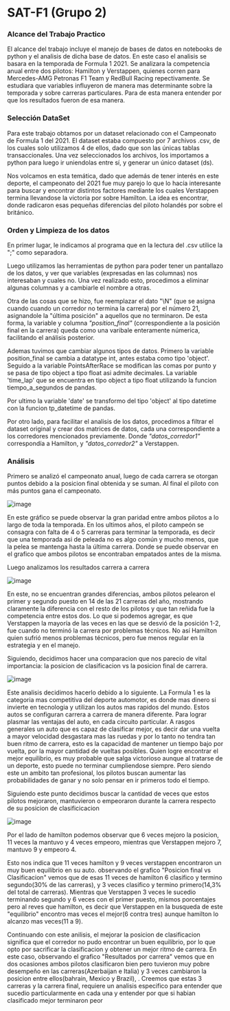# SAT-F1 (Grupo 2)

### Alcance del Trabajo Practico

El alcance del trabajo incluye el manejo de bases de datos en notebooks de python y el analisis de dicha base de datos. En este caso el analisis se basara en la temporada de Formula 1 2021. Se analizara la competencia anual entre dos pilotos: Hamilton y Verstappen, quienes corren para Mercedes-AMG Petronas F1 Team y RedBull Racing repectivamente. Se estudiara que variables influyeron de manera mas determinante sobre la temporada y sobre carreras particulares. Para de esta manera entender por que los resultados fueron de esa manera.

### Selección DataSet
Para este trabajo obtamos por un dataset relacionado con el Campeonato de Formula 1 del 2021. El dataset estaba compuesto por 7 archivos .csv, de los cuales solo utilizamos 4 de ellos, dado que son las únicas tablas transaccionales. 
Una vez seleccionados los archivos, los importamos a python para luego ir uniendolas entre sí, y generar un único dataset (ds). 

Nos volcamos en esta temática, dado que además de tener interés en este deporte, el campeonato del 2021 fue muy parejo lo que lo hacía interesante para buscar y encontrar distintos factores mediante los cuales Verstappen termina llevandose la victoria por sobre Hamilton. La idea es encontrar, donde radicaron esas pequeñas diferencias del piloto holandés por sobre el británico. 

### Orden y Limpieza de los datos
En primer lugar, le indicamos al programa que en la lectura del .csv utilice la ";" como separadora. 

Luego utilizamos las herramientas de python para poder tener un pantallazo de los datos, y ver que variables (expresadas en las columnas) nos interesaban y cuales no. Una vez realizado esto, procedimos a eliminar algunas columnas y a cambiarle el nombre a otras. 

Otra de las cosas que se hizo, fue reemplazar el dato "\N" (que se asigna cuando cuando un corredor no termina la carrera) por el número 21, asignandole la "última posición" a aquellos que no terminaron. De esta forma, la variable y columna *"position_final"* (correspondiente a la posición final en la carrera) queda como una varibale enteramente númerica, facilitando el análisis posterior. 

Ademas tuvimos que cambiar algunos tipos de datos. Primero la variable position_final se cambia a datatype int, antes estaba como tipo 'object'. Seguido a la variable PointsAfterRace se modifican las comas por punto y se pasa de tipo object a tipo float asi admite decimales. 
La variable 'time_lap' que se encuentra en tipo object a tipo float utilizando la funcion tiempo_a_segundos de pandas.

Por ultimo la variable 'date' se transformo del tipo 'object' al tipo datetime con la funcion tp_datetime de pandas.

Por otro lado, para facilitar el analisis de los datos, procedimos a filtrar el dataset original y crear dos matrices de datos, cada una correspondiente a los corredores mencionados previamente. Donde *"datos_corredor1"* correspondía a Hamilton, y *"datos_corredor2"* a Verstappen. 

### Análisis

Primero se analizó el campeonato anual, luego de cada carrera se otorgan puntos debido a la posicion final obtenida y se suman. Al final el piloto con más puntos gana el campeonato.

![image](https://github.com/stefanods4/SAT-F1/assets/153237227/9b021dc2-4df0-498a-b8b2-900ec5a879cc)


En este gráfico se puede observar la gran paridad entre ambos pilotos a lo largo de toda la temporada. En los ultimos años, el piloto campeón se consagra con falta de 4 o 5 carreras para terminar la temporada, es decir que una temporada asi de peleada no es algo común y mucho menos, que la pelea se mantenga hasta la última carrera. Donde se puede observar en el grafico que ambos pilotos se encontraban empatados antes de la misma.

Luego analizamos los resultados carrera a carrera

![image](https://github.com/stefanods4/SAT-F1/assets/153237227/35f1cde1-9b2a-4303-9892-d43a2a8e9957)

En este, no se encuentran grandes diferencias, ambos pilotos pelearon el primer y segundo puesto en 14 de las 21 carreras del año, mostrando claramente la diferencia con el resto de los pilotos y que tan reñida fue la competencia entre estos dos. Lo que si podemos agregar, es que Verstappen la mayoría de las veces en las que se desvió de la posición 1-2, fue cuando no terminó la carrera por problemas técnicos. No así Hamilton quien sufrió menos problemas técnicos, pero fue menos regular en la estrategia y en el manejo. 

Siguiendo, decidimos hacer una comparacion que nos parecio de vital importancia: la posicion de clasificacion vs la posicion final de carrera.

![image](https://github.com/stefanods4/SAT-F1/assets/153237227/231e941a-81d0-454c-abd0-b45a5d2f9c7b)


Este analisis decidimos hacerlo debido a lo siguiente. La Formula 1 es la categoria mas competitiva del deporte automotor, es donde mas dinero si invierte en tecnologia y utilizan los autos mas rapidos del mundo. Estos autos se configuran carrera a carrera de manera diferente. Para lograr plasmar las ventajas del auto, en cada circuito particular.
A rasgos generales un auto que es capaz de clasificar mejor, es decir dar una vuelta a mayor velocidad desgastara mas las ruedas y por lo tanto no tendra tan buen ritmo de carrera, esto es 
la capacidad de mantener un tiempo bajo por vuelta, por la mayor cantidad de vueltas posibles. Quien logre encontrar el mejor equilibrio, es muy probable que salga victorioso aunque al tratarse de un deporte, esto puede no terminar cumpliendose siempre. Pero siendo este un ambito tan profesional, los pilotos buscan aumentar las probabilidades de ganar y no solo pensar en ir primeros todo el tiempo.

Siguiendo este punto decidimos buscar la cantidad de veces que estos pilotos mejoraron, mantuvieron o empeoraron durante la carrera respecto de su posicion de clasificicacion

![image](https://github.com/stefanods4/SAT-F1/assets/153237227/f22a5e57-9731-4daf-94f8-0660070805f6)

Por el lado de hamilton podemos observar que 6 veces mejoro la posicion, 11 veces la mantuvo y 4 veces empeoro, mientras que Verstappen mejoro 7, mantuvo 9 y empeoro 4.

Esto nos indica que 11 veces hamilton y 9 veces verstappen encontraron un muy buen equilibrio en su auto. observando el grafico "Posicion final vs Clasificacion" vemos que de esas 11 veces de hamilton 6 clasifico y termino segundo(30% de las carreras), y 3 veces clasifico y termino primero(14,3% del total de carreras).
Mientras que Verstappen 3 veces le sucedio terminando segundo y 6 veces con el primer puesto, mismos porcentajes pero al reves que hamilton, es decir que Verstappen en la busqueda de este "equilibrio" encontro mas veces el mejor(6 contra tres) aunque hamilton lo alcanzo mas veces(11 a 9). 

Continuando con este anilisis, el mejorar la posicion de clasificacion significa que el corredor no pudo encontrar un buen equilibrio, por lo que opto por sacrificar la clasificacion y obtener un mejor ritmo de carrera.
En este caso, observando el grafico "Resultados por carrera" vemos que en dos ocasiones ambos pilotos clasificaron bien pero tuvieron muy pobre desempeño en las carreras(Azerbaijan e Italia) y 3 veces cambiaron la posicion entre ellos(bahrain, Mexico y Brazil), . Creemos que estas 3 carreras y la carrera final, requiere un analisis especifico para entender que sucedio particularmente en cada una y entender por que si habian clasificado mejor terminaron peor





